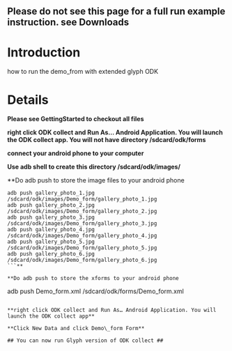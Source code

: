 ## Please do not see this page for a full run example instruction. see Downloads ##

# Introduction #
how to run the demo\_from with extended glyph ODK


# Details #

**Please see GettingStarted to checkout all files**

**right click ODK collect and Run As… Android Application. You will launch the ODK collect app. You will not have directory /sdcard/odk/forms**

**connect your android phone to your computer**

**Use adb shell to create this directory /sdcard/odk/images/**

**Do adb push to store the image files to your android phone
```
adb push gallery_photo_1.jpg /sdcard/odk/images/Demo_form/gallery_photo_1.jpg
adb push gallery_photo_2.jpg /sdcard/odk/images/Demo_form/gallery_photo_2.jpg
adb push gallery_photo_3.jpg /sdcard/odk/images/Demo_form/gallery_photo_3.jpg
adb push gallery_photo_4.jpg /sdcard/odk/images/Demo_form/gallery_photo_4.jpg
adb push gallery_photo_5.jpg /sdcard/odk/images/Demo_form/gallery_photo_5.jpg
adb push gallery_photo_6.jpg /sdcard/odk/images/Demo_form/gallery_photo_6.jpg
```**

**Do adb push to store the xforms to your android phone
```
adb push Demo_form.xml /sdcard/odk/forms/Demo_form.xml
```**

**right click ODK collect and Run As… Android Application. You will launch the ODK collect app**

**Click New Data and click Demo\_form Form**

## You can now run Glyph version of ODK collect ##